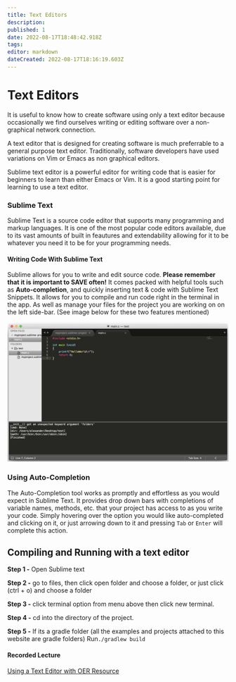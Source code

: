 ```yaml
---
title: Text Editors
description: 
published: 1
date: 2022-08-17T18:48:42.918Z
tags: 
editor: markdown
dateCreated: 2022-08-17T18:16:19.603Z
---
```


# Text Editors
It is useful to know how to create software using only a text editor because occasionally we find ourselves writing or editing software over a non-graphical network connection.   

A text editor that is designed for creating software is much preferrable to a general purpose text editor.   Traditionally, software developers have used variations on Vim or Emacs as non graphical editors.

Sublime text editor is a powerful editor for writing code that is easier for beginners to learn than either Emacs or Vim.   It is a good starting point for learning to use a text editor.

### Sublime Text
Sublime Text is a source code editor that supports many programming and markup languages. It is one of the most popular code editors available, due to its vast amounts of built in feautures and extendability allowing for it to be whatever you need it to be for your programming needs.

#### Writing Code With Sublime Text
Sublime allows for you to write and edit source code. **Please remember that it is important to SAVE often!** It comes packed with helpful tools such as **Auto-completion**, and quickly inserting text & code with Sublime Text Snippets. It allows for you to compile and run code right in the terminal in the app. As well as manage your files for the project you are working on on the left side-bar. (See image below for these two features mentioned)

![code snippet in Sublime Text of a hello world program.](/images/sidebarsublime.png)

### Using Auto-Completion
 The Auto-Completion tool works as promptly and effortless as you would expect in Sublime Text. It provides drop down bars with completions of variable names, methods, etc. that your project has access to as you write your code. Simply hovering over the option you would like auto-completed and clicking on it, or just arrowing down to it and pressing `Tab` or `Enter` will complete this action.

## Compiling and Running with a text editor

**Step 1 -** Open Sublime text 
 
**Step 2 -** go to files, then click open folder and choose a folder, or just click (ctrl + o) and choose a folder

**Step 3 -** click terminal option from menu above then click new terminal.

**Step 4 -** cd into the directory of the project.
 
**Step 5 -** If its a gradle folder (all the examples and projects attached to this website are gradle folders) Run`./gradlew build`



#### Recorded Lecture

[Using a Text Editor with OER Resource](http://localhost:8000/lectures/tools/TextEditors/)

